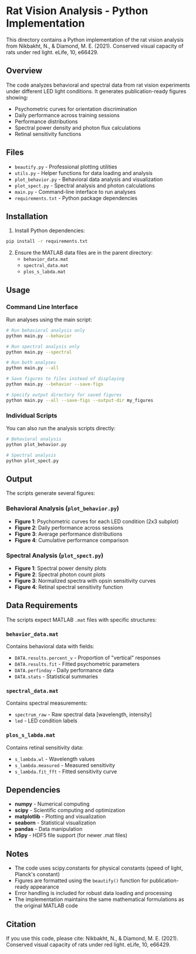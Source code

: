 # Rat Vision Analysis - Python Implementation

This directory contains a Python implementation of the rat vision analysis from Nikbakht, N., & Diamond, M. E. (2021). Conserved visual capacity of rats under red light. eLife, 10, e66429.

## Overview

The code analyzes behavioral and spectral data from rat vision experiments under different LED light conditions. It generates publication-ready figures showing:

- Psychometric curves for orientation discrimination
- Daily performance across training sessions
- Performance distributions
- Spectral power density and photon flux calculations
- Retinal sensitivity functions

## Files

- `beautify.py` - Professional plotting utilities
- `utils.py` - Helper functions for data loading and analysis
- `plot_behavior.py` - Behavioral data analysis and visualization
- `plot_spect.py` - Spectral analysis and photon calculations
- `main.py` - Command-line interface to run analyses
- `requirements.txt` - Python package dependencies

## Installation

1. Install Python dependencies:
```bash
pip install -r requirements.txt
```

2. Ensure the MATLAB data files are in the parent directory:
   - `behavior_data.mat`
   - `spectral_data.mat`
   - `plos_s_labda.mat`

## Usage

### Command Line Interface

Run analyses using the main script:

```bash
# Run behavioral analysis only
python main.py --behavior

# Run spectral analysis only
python main.py --spectral

# Run both analyses
python main.py --all

# Save figures to files instead of displaying
python main.py --behavior --save-figs

# Specify output directory for saved figures
python main.py --all --save-figs --output-dir my_figures
```

### Individual Scripts

You can also run the analysis scripts directly:

```bash
# Behavioral analysis
python plot_behavior.py

# Spectral analysis
python plot_spect.py
```

## Output

The scripts generate several figures:

### Behavioral Analysis (`plot_behavior.py`)
- **Figure 1**: Psychometric curves for each LED condition (2x3 subplot)
- **Figure 2**: Daily performance across sessions
- **Figure 3**: Average performance distributions
- **Figure 4**: Cumulative performance comparison

### Spectral Analysis (`plot_spect.py`)
- **Figure 1**: Spectral power density plots
- **Figure 2**: Spectral photon count plots
- **Figure 3**: Normalized spectra with opsin sensitivity curves
- **Figure 4**: Retinal spectral sensitivity function

## Data Requirements

The scripts expect MATLAB `.mat` files with specific structures:

### `behavior_data.mat`
Contains behavioral data with fields:
- `DATA.results.percent_v` - Proportion of "vertical" responses
- `DATA.results.fit` - Fitted psychometric parameters
- `DATA.perfinday` - Daily performance data
- `DATA.stats` - Statistical summaries

### `spectral_data.mat`
Contains spectral measurements:
- `spectrum_raw` - Raw spectral data [wavelength, intensity]
- `led` - LED condition labels

### `plos_s_labda.mat`
Contains retinal sensitivity data:
- `s_lambda.wl` - Wavelength values
- `s_lambda.measured` - Measured sensitivity
- `s_lambda.fit_fft` - Fitted sensitivity curve

## Dependencies

- **numpy** - Numerical computing
- **scipy** - Scientific computing and optimization
- **matplotlib** - Plotting and visualization
- **seaborn** - Statistical visualization
- **pandas** - Data manipulation
- **h5py** - HDF5 file support (for newer .mat files)

## Notes

- The code uses scipy.constants for physical constants (speed of light, Planck's constant)
- Figures are formatted using the `beautify()` function for publication-ready appearance
- Error handling is included for robust data loading and processing
- The implementation maintains the same mathematical formulations as the original MATLAB code

## Citation

If you use this code, please cite:
Nikbakht, N., & Diamond, M. E. (2021). Conserved visual capacity of rats under red light. eLife, 10, e66429. 